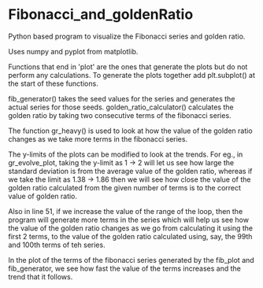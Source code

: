 # Fibonacci_and_goldenRatio
Python based program to visualize the Fibonacci series and golden ratio.

Uses numpy and pyplot from matplotlib.

Functions that end in 'plot' are the ones that generate the plots but do not perform any calculations. To generate the plots together add plt.subplot() at the start of these functions.

fib_generator() takes the seed values for the series and generates the actual series for those seeds. golden_ratio_calculator() calculates the golden ratio by taking two consecutive terms of the fibonacci series.

The function gr_heavy() is used to look at how the value of the golden ratio changes as we take more terms in the fibonacci series.

The y-limits of the plots can be modified to look at the trends. For eg., in gr_evolve_plot, taking the y-limit as 1 -> 2 will let us see how large the standard deviation is from the average value of the golden ratio, whereas if we take the limit as 1.38 -> 1.86 then we will see how close the value of the golden ratio calculated from the given number of terms is to the correct value of golden ratio.

Also in line 51, if we increase the value of the range of the loop, then the program will generate more terms in the series which will help us see how the value of the golden ratio changes as we go from calculating it using the first 2 terms, to the value of the golden ratio calculated using, say, the 99th and 100th terms of teh series.

In the plot of the terms of the fibonacci series generated by the fib_plot and fib_generator, we see how fast the value of the terms increases and the trend that it follows.
